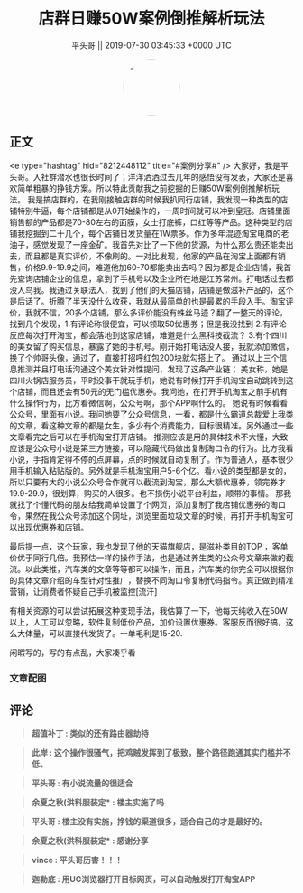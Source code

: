 <h1 align="center">店群日赚50W案例倒推解析玩法</h1>




<p align="center">
    <a>平头哥 || 2019-07-30 03:45:33 &#43;0000 UTC</a>
</p>

<div align="center">
    <img src="https://images.zsxq.com/FryirLjNsIOutco11e0Bq0xn43oZ?e=1590940799&amp;token=kIxbL07-8jAj8w1n4s9zv64FuZZNEATmlU_Vm6zD:k12nZGW3XwRyGF9YpGtRjEWCPmw=" width="100" height="100" style="border:1px solid;border-radius:50%; color:#ffffff"/>
</div>




## 正文

<div>
&lt;e type=&#34;hashtag&#34; hid=&#34;8212448112&#34; title=&#34;#案例分享#&#34; /&gt; 大家好，我是平头哥。入社群潜水也很长时间了；洋洋洒洒过去几年的感悟没有发表，大家还是喜欢简单粗暴的挣钱方案。所以特此贡献我之前挖掘的日赚50W案例倒推解析玩法。   我是搞店群的，在我刚接触店群的时候我扒同行店铺，我发现一种类型的店铺特别牛逼，每个店铺都是从0开始操作的，一周时间就可以冲到皇冠。店铺里面销售额的产品都是70-80左右的面膜，女士打底裤，口红等等产品。这种类型的店铺我挖掘到二十几个，每个店铺日发货量在1W票多。作为多年混迹淘宝电商的老油子，感觉发现了一座金矿。我首先对比了一下他的货源，为什么那么贵还能卖出去，而且都是真实评价，不像刷的。一对比发现，他家的产品在淘宝上面都有销售，价格9.9-19.9之间，难道他加60-70都能卖出去吗？因为都是企业店铺，我首先查询店铺企业的信息，拿到了手机号以及企业所在地是江苏常州。打电话过去都没人鸟我。我通过关联法人，找到了他们的天猫店铺，店铺是做滋补产品的，这个是后话了。折腾了半天没什么收获，我就从最简单的也是最累的手段入手。淘宝评价，我就不信，20多个店铺，那么多评价能没有蛛丝马迹？翻了一整天的评论，找到几个发现，1.有评论称很便宜，可以领取50优惠券；但是我没找到    2.有评论反应每次打开淘宝，都会落地到这家店铺，难道是什么黑科技截流？    3.有个四川的美女留了购买信息，暴露了她的手机号。刚开始打电话没人接，我就添加微信，换了个帅哥头像，通过了，直接打招呼红包200块就勾搭上了。    通过以上三个信息推测并且打电话沟通这个美女针对性提问，发现了这条产业链；   美女称，她是四川火锅店服务员，平时没事干就玩手机，她说有时候打开手机淘宝自动跳转到这个店铺，而且还会有50元的无门槛优惠券。我问她，在打开手机淘宝之前手机有什么操作行为，比方看微信啊，公众号啊，那个APP啊什么的。  她说有时候看看公众号，里面有小说。我问她要了公众号信息，一看，都是什么霸道总裁爱上我类的文章，看这种文章的都是女生，多少有个消费能力，目标很精准。另外通过一些文章看完之后可以在手机淘宝打开店铺。  推测应该是用的具体技术不大懂，大致应该是公众号小说是第三方链接，可以隐藏代码做出复制淘口令的行为。比方我看小说，手指肯定得不停的点屏幕，点的时候就自动复制了。作为普通人，基本很少用手机输入粘贴版的。另外就是手机淘宝用户5-6个亿。看小说的类型都是女的，所以只要有大的小说公众号合作就可以截流到淘宝，那么大额优惠券，领完券才19.9-29.9，很划算，购买的人很多。也不损伤小说平台利益，顺带的事情。  那我就找了个懂代码的朋友给我简单设置了个网页，添加复制了我店铺优惠券的淘口令，果然在我公众号添加这个网址，浏览里面垃圾文章的时候，再打开手机淘宝可以出现优惠券和店铺。

最后提一点，这个玩家，我也发现了他的天猫旗舰店，是滋补类目的TOP ，客单价优于同行几倍。我预估一样的操作手法，也是通过养生类的公众号文章来做的截流。以此类推，汽车类的文章等等都可以操作，而且，汽车类的你完全可以根据你的具体文章介绍的车型针对性推广，替换不同淘口令复制代码指令。真正做到精准营销，让消费者怀疑自己手机被监控[流汗]    

有相关资源的可以尝试拓展这种变现手法，我估算了一下，他每天纯收入在50W以上，人工可以忽略，软件复制低价产品，加价设置优惠券。客服反而很好搞，这么大体量，可以直接代发货了。一单毛利是15-20.     

闲暇写的，写的有点乱，大家凑乎看
</div>

### 文章配图

<div class="image" align="center">

</div>


## 评论

<div align="left">
<div>

<blockquote >
<span> <strong>超值补丁 : 类似的还有路由器劫持 </strong></span>
</blockquote>

<blockquote >
<span> <strong>此岸 : 这个操作很骚气，把鸡贼发挥到了极致，整个路径跑通其实门槛并不低。 </strong></span>
</blockquote>

<blockquote >
<span> <strong>平头哥 : 有小说流量的很适合 </strong></span>
</blockquote>

<blockquote >
<span> <strong>余夏之秋(洪科服装定* : 楼主实施了吗 </strong></span>
</blockquote>

<blockquote >
<span> <strong>平头哥 : 楼主没有实施，挣钱的渠道很多，适合自己的才是最好的。 </strong></span>
</blockquote>

<blockquote >
<span> <strong>余夏之秋(洪科服装定* : 感谢分享 </strong></span>
</blockquote>

<blockquote >
<span> <strong>vince : 平头哥历害！！！ </strong></span>
</blockquote>

<blockquote >
<span> <strong>迦勒底 : 用UC浏览器打开目标网页，可以自动触发打开淘宝APP </strong></span>
</blockquote>

</div>
</div>